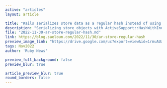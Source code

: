 ```yaml
---
active: "articles"
layout: article

title: "Rails serializes store data as a regular hash instead of using HWIA"
description: "Serializing store objects with ActiveSupport::HashWithIndifferentAccess is both a wasteful and an insecure option. Instead Rails now encodes store as a regular hash and casts it back to HWIA before accessing."
file: "2022-11-30-ar-store-regular-hash.md"
link: https://blog.saeloun.com/2022/11/30/ar-store-regular-hash
preview_image_link: "https://drive.google.com/uc?export=view&id=1rmuAUxBQTKAwbzqoG75BWgwpWpc2xwO5"
tags: Nov2022
author: 'Ruby News'

preview_full_background: false
preview_blur: true

article_preview_blur: true
round_borders: false
---
```

